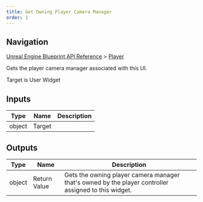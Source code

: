 ```yaml
---
title: Get Owning Player Camera Manager
order: 1
---
```

## Navigation

[Unreal Engine Blueprint API Reference](https://dev.epicgames.com/documentation/en-us/unreal-engine/BlueprintAPI) > [Player](https://dev.epicgames.com/documentation/en-us/unreal-engine/BlueprintAPI/Player)

Gets the player camera manager associated with this UI.

Target is User Widget

## Inputs

| Type | Name | Description |
| --- | --- | --- |
| object | Target |  |

## Outputs

| Type | Name | Description |
| --- | --- | --- |
| object | Return Value | Gets the owning player camera manager that's owned by the player controller assigned to this widget. |
